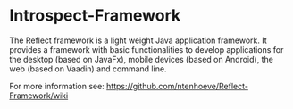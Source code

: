 Introspect-Framework
====================
The Reflect framework is a light weight Java application framework. It provides a framework with basic functionalities to develop applications for the desktop (based on JavaFx), mobile devices (based on Android), the web (based on Vaadin) and command line.

For more information see: https://github.com/ntenhoeve/Reflect-Framework/wiki
